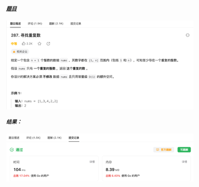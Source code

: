 ##### [题目](https://leetcode.cn/problems/find-the-duplicate-number/description/)
![pic](img.png)
##### 结果：
![pic](result.png)